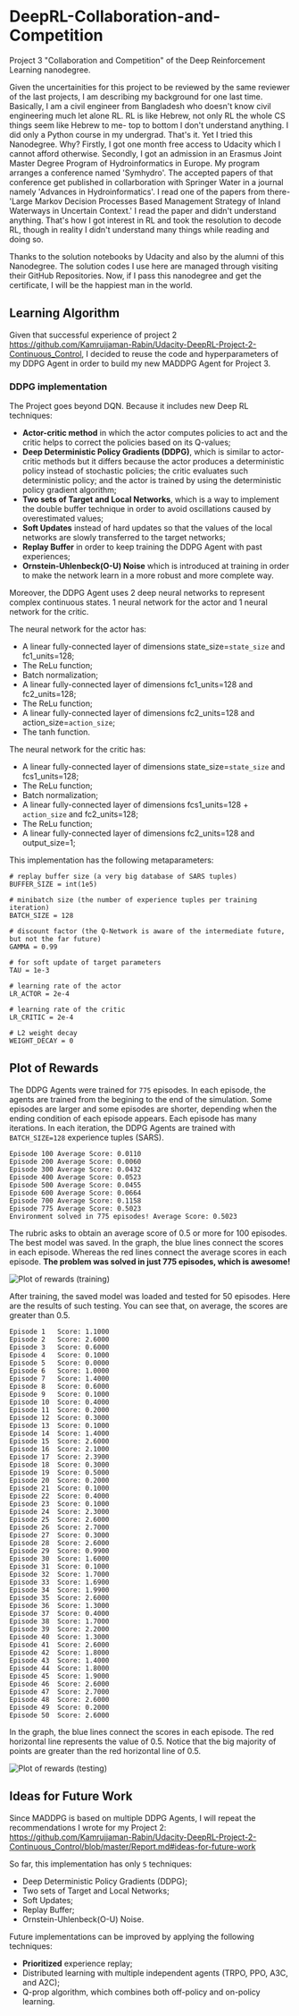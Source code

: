 # DeepRL-Collaboration-and-Competition
Project 3 "Collaboration and Competition" of the Deep Reinforcement Learning nanodegree.

Given the uncertainities for this project to be reviewed by the same reviewer of the last projects, I am describing my background for one last time. Basically, I am a civil engineer from Bangladesh who doesn't know civil engineering much let alone RL. RL is like Hebrew, not only RL the whole CS things seem like Hebrew to me- top to bottom I don't understand anything. I did only a Python course in my undergrad. That's it. Yet I tried this Nanodegree. Why? Firstly, I got one month free access to Udacity which I cannot afford otherwise. Secondly, I got an admission in an Erasmus Joint Master Degree Program of Hydroinformatics in Europe. My program arranges a conference named 'Symhydro'. The accepted papers of that conference get published in collarboration with Springer Water in a journal namely 'Advances in Hydroinformatics'. I read one of the papers from there- 'Large Markov Decision Processes Based Management Strategy of Inland Waterways in Uncertain Context.' I read the paper and didn't understand anything. That's how I got interest in RL and took the resolution to decode RL, though in reality I didn't understand many things while reading and doing so.

Thanks to the solution notebooks by Udacity and also by the alumni of this Nanodegree. The solution codes I use here are managed through visiting their GitHub Repositories. Now, if I pass this nanodegree and get the certificate, I will be the happiest man in the world.

## Learning Algorithm

Given that successful experience of project 2 https://github.com/Kamrujjaman-Rabin/Udacity-DeepRL-Project-2-Continuous_Control, I decided to reuse the code and hyperparameters of my DDPG Agent in order to build my new MADDPG Agent for Project 3.


### DDPG implementation

The Project goes beyond DQN. Because it includes new Deep RL techniques:
- **Actor-critic method** in which the actor computes policies to act and the critic helps to correct the policies based on its Q-values;
- **Deep Deterministic Policy Gradients (DDPG)**, which is similar to actor-critic methods but it differs because the actor produces a deterministic policy instead of stochastic policies; the critic evaluates such deterministic policy; and the actor is trained by using the deterministic policy gradient algorithm;
- **Two sets of Target and Local Networks**, which is a way to implement the double buffer technique in order to avoid oscillations caused by overestimated values;
- **Soft Updates** instead of hard updates so that the values of the local networks are slowly transferred to the target networks;
- **Replay Buffer** in order to keep training the DDPG Agent with past experiences;
- **Ornstein-Uhlenbeck(O-U) Noise** which is introduced at training in order to make the network learn in a more robust and more complete way.

Moreover, the DDPG Agent uses 2 deep neural networks to represent complex continuous states. 1 neural network for the actor and 1 neural network for the critic.

The neural network for the actor has:
- A linear fully-connected layer of dimensions state_size=`state_size` and fc1_units=128;
- The ReLu function;
- Batch normalization;
- A linear fully-connected layer of dimensions fc1_units=128 and fc2_units=128;
- The ReLu function;
- A linear fully-connected layer of dimensions fc2_units=128 and action_size=`action_size`;
- The tanh function.

The neural network for the critic has:
- A linear fully-connected layer of dimensions state_size=`state_size` and fcs1_units=128;
- The ReLu function;
- Batch normalization;
- A linear fully-connected layer of dimensions fcs1_units=128 + `action_size` and fc2_units=128;
- The ReLu function;
- A linear fully-connected layer of dimensions fc2_units=128 and output_size=1;

This implementation has the following metaparameters:

```
# replay buffer size (a very big database of SARS tuples)
BUFFER_SIZE = int(1e5)  

# minibatch size (the number of experience tuples per training iteration)
BATCH_SIZE = 128        

# discount factor (the Q-Network is aware of the intermediate future, but not the far future)
GAMMA = 0.99            

# for soft update of target parameters 
TAU = 1e-3           

# learning rate of the actor 
LR_ACTOR = 2e-4         

# learning rate of the critic 
LR_CRITIC = 2e-4        

# L2 weight decay
WEIGHT_DECAY = 0        
```


## Plot of Rewards

The DDPG Agents were trained for `775` episodes. In each episode, the agents are trained from the begining to the end of the simulation. Some episodes are larger and some episodes are shorter, depending when the ending condition of each episode appears. Each episode has many iterations. In each iteration, the DDPG Agents are trained with `BATCH_SIZE=128` experience tuples (SARS).

```
Episode 100	Average Score: 0.0110
Episode 200	Average Score: 0.0060
Episode 300	Average Score: 0.0432
Episode 400	Average Score: 0.0523
Episode 500	Average Score: 0.0455
Episode 600	Average Score: 0.0664
Episode 700	Average Score: 0.1158
Episode 775	Average Score: 0.5023
Environment solved in 775 episodes!	Average Score: 0.5023
```

The rubric asks to obtain an average score of 0.5 or more for 100 episodes. The best model was saved. In the graph, the blue lines connect the scores in each episode. Whereas the red lines connect the average scores in each episode. **The problem was solved in just 775 episodes, which is awesome!**

![Plot of rewards (training)](/images/plot-of-rewards-training.png)

After training, the saved model was loaded and tested for 50 episodes. Here are the results of such testing. You can see that, on average, the scores are greater than 0.5. 

```
Episode 1	Score: 1.1000
Episode 2	Score: 2.6000
Episode 3	Score: 0.6000
Episode 4	Score: 0.1000
Episode 5	Score: 0.0000
Episode 6	Score: 1.0000
Episode 7	Score: 1.4000
Episode 8	Score: 0.6000
Episode 9	Score: 0.1000
Episode 10	Score: 0.4000
Episode 11	Score: 0.2000
Episode 12	Score: 0.3000
Episode 13	Score: 0.1000
Episode 14	Score: 1.4000
Episode 15	Score: 2.6000
Episode 16	Score: 2.1000
Episode 17	Score: 2.3900
Episode 18	Score: 0.3000
Episode 19	Score: 0.5000
Episode 20	Score: 0.2000
Episode 21	Score: 0.1000
Episode 22	Score: 0.4000
Episode 23	Score: 0.1000
Episode 24	Score: 2.3000
Episode 25	Score: 2.6000
Episode 26	Score: 2.7000
Episode 27	Score: 0.3000
Episode 28	Score: 2.6000
Episode 29	Score: 0.9900
Episode 30	Score: 1.6000
Episode 31	Score: 0.1000
Episode 32	Score: 1.7000
Episode 33	Score: 1.6900
Episode 34	Score: 1.9900
Episode 35	Score: 2.6000
Episode 36	Score: 1.3000
Episode 37	Score: 0.4000
Episode 38	Score: 1.7000
Episode 39	Score: 2.2000
Episode 40	Score: 1.3000
Episode 41	Score: 2.6000
Episode 42	Score: 1.8000
Episode 43	Score: 1.4000
Episode 44	Score: 1.8000
Episode 45	Score: 1.9000
Episode 46	Score: 2.6000
Episode 47	Score: 2.7000
Episode 48	Score: 2.6000
Episode 49	Score: 0.2000
Episode 50	Score: 2.6000
```

In the graph, the blue lines connect the scores in each episode. The red horizontal line represents the value of 0.5. Notice that the big majority of points are greater than the red horizontal line of 0.5.

![Plot of rewards (testing)](/images/plot-of-rewards-testing.png)

## Ideas for Future Work

Since MADDPG is based on multiple DDPG Agents, I will repeat the recommendations I wrote for my Project 2:
https://github.com/Kamrujjaman-Rabin/Udacity-DeepRL-Project-2-Continuous_Control/blob/master/Report.md#ideas-for-future-work

So far, this implementation has only `5` techniques: 
- Deep Deterministic Policy Gradients (DDPG);
- Two sets of Target and Local Networks;
- Soft Updates;
- Replay Buffer;
- Ornstein-Uhlenbeck(O-U) Noise.

Future implementations can be improved by applying the following techniques:
- **Prioritized** experience replay;
- Distributed learning with multiple independent agents (TRPO, PPO, A3C, and A2C);
- Q-prop algorithm, which combines both off-policy and on-policy learning.
